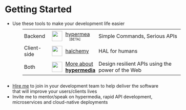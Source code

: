 # Getting Started

* Use these tools to make your development life easier

<style scoped>
td, th, tr, table {
  border: 0 !important;
  border-spacing:0 !important;
  margin: -10px 0px 20px 50px;
  padding: 5px;
  background-color: transparent !important;
}
img {
  margin-left: auto;
  margin-right: auto;
}
.beta {
  font-size: 8pt;
  padding-left: 12px;
}
</style>

<table>
<tbody>
<tr>
  <td>Backend</td>
  <td><img src="/img/hypermea-logo.svg" width="32"></td>
  <td><a target="_blank" href="https://pointw-dev.github.io/hypermea/">hypermea</a><br/><span class="beta">[BETA]</span></td>
  <td>Simple Commands, Serious APIs</td>
</tr>
<tr>
  <td>Client-side</td>
  <td><img src="/img/halchemy-logo.svg" width="32"></td>
  <td><a target="_blank" href="https://pointw-dev.github.io/halchemy/">halchemy</a></td>
  <td>HAL for humans</td>
</tr>
<tr>
  <td>Both</td>
  <td><img src="/img/hypermedia.svg" width="32"></td>
  <td><a target="_blank" href="https://pointw-dev.github.io/hypermedia/">More about <br/><b>hypermedia</b></a></td>
  <td>Design resilient APIs using the power of the Web</td>
</tr>
</tbody>
</table>

* [Hire me](/hire-me/) to join in your development team to help deliver the software that will improve your users/clients lives
* Invite me to mentor/speak on hypermedia, rapid API development, microservices and cloud-native deployments
